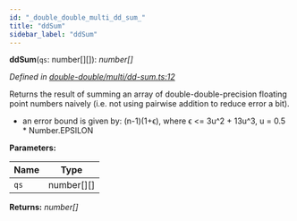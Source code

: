 ```yaml
---
id: "_double_double_multi_dd_sum_"
title: "ddSum"
sidebar_label: "ddSum"
---
```


**ddSum**(`qs`: number[][]): *number[]*

*Defined in [double-double/multi/dd-sum.ts:12](https://github.com/FlorisSteenkamp/double-double/blob/d35ae52/src/double-double/multi/dd-sum.ts#L12)*

Returns the result of summing an array of double-double-precision floating
point numbers naively (i.e. not using pairwise addition to reduce error a bit).

* an error bound is given by: (n-1)(1+ϵ),
where ϵ <= 3u^2 + 13u^3, u = 0.5 * Number.EPSILON

**Parameters:**

Name | Type |
------ | ------ |
`qs` | number[][] |

**Returns:** *number[]*

